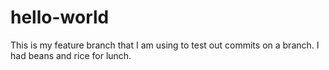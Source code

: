 # hello-world

This is my feature branch that I am using to test out commits on a branch.
I had beans and rice for lunch.
